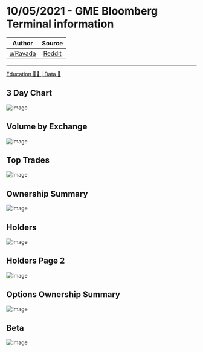 10/05/2021 - GME Bloomberg Terminal information
===============================================

| Author       | Source       | 
| :-------------: |:-------------:|
|  [u/Ravada](https://www.reddit.com/user/Ravada/) | [Reddit](https://www.reddit.com/r/Superstonk/comments/n9f6q1/10052021_gme_bloomberg_terminal_information/) | 

---

[Education 👨‍🏫 | Data 🔢](https://www.reddit.com/r/Superstonk/search?q=flair_name%3A%22Education%20%F0%9F%91%A8%E2%80%8D%F0%9F%8F%AB%20%7C%20Data%20%F0%9F%94%A2%22&restrict_sr=1)

## 3 Day Chart
![image](https://user-images.githubusercontent.com/82035192/128023017-cd380f82-98f4-4a44-8fd9-190233c2b33b.png)

## Volume by Exchange
![image](https://user-images.githubusercontent.com/82035192/128023049-bb511896-aeb7-424b-8c3d-5ea26066087f.png)

## Top Trades
![image](https://user-images.githubusercontent.com/82035192/128023074-e4a594e0-a841-467b-a18d-5a28ae97ac51.png)

## Ownership Summary
![image](https://user-images.githubusercontent.com/82035192/128023086-e6584024-884b-468d-bdb0-3a5f08b59d3b.png)

## Holders
![image](https://user-images.githubusercontent.com/82035192/128023103-6f37b3d0-a04d-4cd9-b4ee-ad2273ef68dc.png)

## Holders Page 2
![image](https://user-images.githubusercontent.com/82035192/128023129-3609582f-eb9a-44b9-9954-ce07344088c5.png)

## Options Ownership Summary 
![image](https://user-images.githubusercontent.com/82035192/128023162-520d7760-febf-4483-941e-62d1ca64079f.png)

## Beta 
![image](https://user-images.githubusercontent.com/82035192/128023183-57e9dcd0-7388-4528-bb41-f92966686da5.png)
